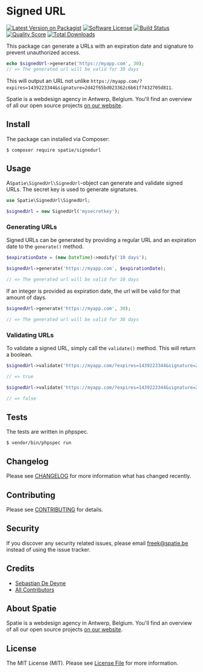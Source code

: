 # Signed URL

[![Latest Version on Packagist](https://img.shields.io/packagist/v/spatie/signedurl.svg?style=flat-square)](https://packagist.org/packages/spatie/signedurl)
[![Software License](https://img.shields.io/badge/license-MIT-brightgreen.svg?style=flat-square)](LICENSE.md)
[![Build Status](https://img.shields.io/travis/spatie/signedurl/master.svg?style=flat-square)](https://travis-ci.org/spatie/signedurl)
[![Quality Score](https://img.shields.io/scrutinizer/g/spatie/signedurl.svg?style=flat-square)](https://scrutinizer-ci.com/g/spatie/signedurl)
[![Total Downloads](https://img.shields.io/packagist/dt/spatie/signedurl.svg?style=flat-square)](https://packagist.org/packages/spatie/signedurl)

This package can generate a URLs with an expiration date and signature to prevent unauthorized access.

```php
echo $signedUrl->generate('https://myapp.com', 30);
// => The generated url will be valid for 30 days
```
This will output an URL not unlike `https://myapp.com/?expires=1439223344&signature=2d42f65bd023362c6b61f7432705d811`.

Spatie is a webdesign agency in Antwerp, Belgium. You'll find an overview of all
our open source projects [on our website](https://spatie.be/opensource).


## Install

The package can installed via Composer:
```
$ composer require spatie/signedurl
```

## Usage

A`Spatie\SignedUrl\SignedUrl`-object can generate and validate signed URLs. The secret key is used to
generate signatures.

```php
use Spatie\SignedUrl\SignedUrl;

$signedUrl = new SignedUrl('mysecretkey');
```

### Generating URLs

Signed URLs can be generated by providing a regular URL and an expiration date to the `generate()` method.

```php
$expirationDate = (new DateTime)->modify('10 days');

$signedUrl->generate('https://myapp.com', $expirationDate);

// => The generated url will be valid for 10 days
```

If an integer is provided as expiration date, the url will be valid for that amount of days.

```php
$signedUrl->generate('https://myapp.com', 30);

// => The generated url will be valid for 30 days
```

### Validating URLs

To validate a signed URL, simply call the `validate()` method. This will return a boolean.

```php
$signedUrl->validate('https://myapp.com/?expires=1439223344&signature=2d42f65bd023362c6b61f7432705d811');

// => true

$signedUrl->validate('https://myapp.com/?expires=1439223344&signature=2d42f65bd0-INVALID-23362c6b61f7432705d811');

// => false
```

## Tests

The tests are written in phpspec.

```
$ vendor/bin/phpspec run
```

## Changelog

Please see [CHANGELOG](CHANGELOG.md) for more information what has changed recently.

## Contributing

Please see [CONTRIBUTING](CONTRIBUTING.md) for details.

## Security

If you discover any security related issues, please email freek@spatie.be instead of using the issue tracker.

## Credits

- [Sebastian De Deyne](https://github.com/sebastiandedeyne)
- [All Contributors](../../contributors)

## About Spatie
Spatie is a webdesign agency in Antwerp, Belgium. You'll find an overview of all our open source projects [on our website](https://spatie.be/opensource).

## License

The MIT License (MIT). Please see [License File](LICENSE.md) for more information.
